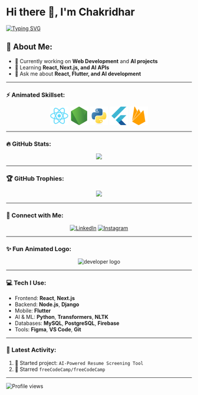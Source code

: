 # Hi there 👋, I'm Chakridhar

[![Typing SVG](https://readme-typing-svg.demolab.com?font=Fira+Code&weight=600&size=30&pause=500&color=FF5733&vCenter=true&width=500&lines=Welcome+to+my+Profile!;I'm+a+Full-Stack+Developer+%F0%9F%92%BB)](https://git.io/typing-svg)

## 🚀 About Me:
- 🔭 Currently working on **Web Development** and **AI projects**
- 🌱 Learning **React, Next.js, and AI APIs**
- 💬 Ask me about **React, Flutter, and AI development**

---

### ⚡ Animated Skillset:
<p align="center">
  <img src="https://raw.githubusercontent.com/devicons/devicon/master/icons/react/react-original.svg" alt="react" width="50" height="50"/>
  <img src="https://raw.githubusercontent.com/devicons/devicon/master/icons/nodejs/nodejs-original.svg" alt="nodejs" width="50" height="50"/>
  <img src="https://raw.githubusercontent.com/devicons/devicon/master/icons/python/python-original.svg" alt="python" width="50" height="50"/>
  <img src="https://raw.githubusercontent.com/devicons/devicon/master/icons/flutter/flutter-original.svg" alt="flutter" width="50" height="50"/>
  <img src="https://raw.githubusercontent.com/devicons/devicon/master/icons/firebase/firebase-plain.svg" alt="firebase" width="50" height="50"/>
</p>

---

### 🔥 GitHub Stats:
<p align="center">
  <img src="https://github-readme-streak-stats.herokuapp.com?user=chakridhar&theme=highcontrast&hide_border=true"/>
</p>

---

### 🏆 GitHub Trophies:
<p align="center">
  <img src="https://github-profile-trophy.vercel.app/?username=chakridhar&theme=darkhub"/>
</p>

---

### 🔗 Connect with Me:
<p align="center">
  <a href="https://linkedin.com/in/n-chakridhar"><img src="https://img.shields.io/badge/LinkedIn-0077B5?style=for-the-badge&logo=linkedin&logoColor=white" alt="LinkedIn"></a>
  <a href="https://instagram.com/chakrinaidu___"><img src="https://img.shields.io/badge/Instagram-E4405F?style=for-the-badge&logo=instagram&logoColor=white" alt="Instagram"></a>
</p>

---

### ✨ Fun Animated Logo:
<p align="center">
  <img src="https://media.giphy.com/media/QZkpIdieotn3i/giphy.gif" alt="developer logo" width="200" height="200">
</p>

---

### 💻 Tech I Use:
- Frontend: **React**, **Next.js**
- Backend: **Node.js**, **Django**
- Mobile: **Flutter**
- AI & ML: **Python**, **Transformers**, **NLTK**
- Databases: **MySQL**, **PostgreSQL**, **Firebase**
- Tools: **Figma**, **VS Code**, **Git**

---

### 🔄 Latest Activity:

<!--START_SECTION:activity-->
1. 🎉 Started project: `AI-Powered Resume Screening Tool`
2. 🌟 Starred `freeCodeCamp/freeCodeCamp`
<!--END_SECTION:activity-->

---

![Profile views](https://komarev.com/ghpvc/?username=chakridhar&color=orange)
